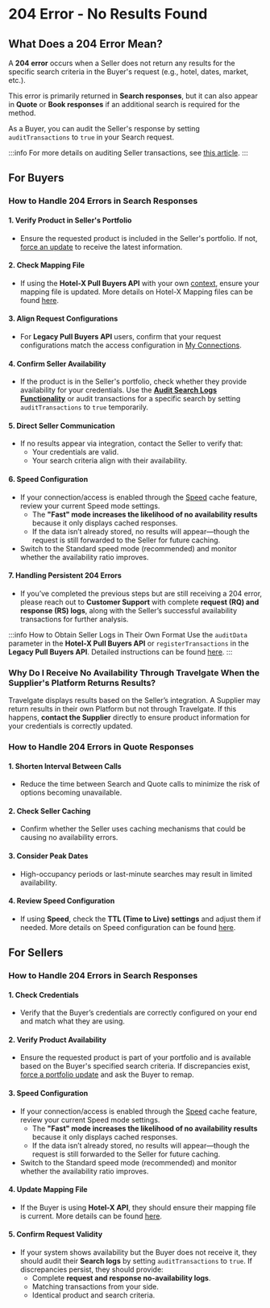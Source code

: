 ﻿---
sidebar_position: 9
---

# 204 Error - No Results Found

## What Does a 204 Error Mean?
A **204 error** occurs when a Seller does not return any results for the specific search criteria in the Buyer's request (e.g., hotel, dates, market, etc.).

This error is primarily returned in **Search responses**, but it can also appear in **Quote** or **Book responses** if an additional search is required for the method.

As a Buyer, you can audit the Seller's response by setting `auditTransactions` to `true` in your Search request.

:::info
For more details on auditing Seller transactions, see [this article](/kb/platform/app-features/monitoring-tools/logging/audit-searches-functionality).
:::

## For Buyers
### How to Handle 204 Errors in Search Responses

#### 1. **Verify Product in Seller's Portfolio**  
   - Ensure the requested product is included in the Seller's portfolio. If not, [force an update](/kb/platform/app-features/connections/connections-content/content-management#how-can-i-use-the-force-update-now-functionality) to receive the latest information.

#### 2. **Check Mapping File**  
   - If using the **Hotel-X Pull Buyers API** with your own [context](/kb/connectivity-products/for-buyers/hotel-x/hotel-x-credentials), ensure your mapping file is updated. More details on Hotel-X Mapping files can be found [here](/docs/apis/for-buyers/hotel-x-pull-buyers-api/plugins/overview).

#### 3. **Align Request Configurations**  
   - For **Legacy Pull Buyers API** users, confirm that your request configurations match the access configuration in [My Connections](/kb/platform/app-features/connections/my-connections/managing-connections/connections-details).

#### 4. **Confirm Seller Availability**  
   - If the product is in the Seller's portfolio, check whether they provide availability for your credentials. Use the **[Audit Search Logs Functionality](/kb/platform/app-features/monitoring-tools/logging/audit-searches-functionality)** or audit transactions for a specific search by setting `auditTransactions` to `true` temporarily.

#### 5. **Direct Seller Communication**  
   - If no results appear via integration, contact the Seller to verify that:
     - Your credentials are valid.
     - Your search criteria align with their availability.

#### 6. **Speed Configuration**  
   - If your connection/access is enabled through the [Speed](/kb/platform/app-features/smart-traffic/speed/speed-activation#2-choose-speed-mode) cache feature, review your current Speed mode settings.
      - The **"Fast" mode increases the likelihood of no availability results** because it only displays cached responses.
      - If the data isn’t already stored, no results will appear—though the request is still forwarded to the Seller for future caching.
   - Switch to the Standard speed mode (recommended) and monitor whether the availability ratio improves.

#### 7. **Handling Persistent 204 Errors**  
   - If you’ve completed the previous steps but are still receiving a 204 error, please reach out to **Customer Support** with complete **request (RQ) and response (RS) logs**, along with the Seller’s successful availability transactions for further analysis.

:::info How to Obtain Seller Logs in Their Own Format 
Use the `auditData` parameter in the **Hotel-X Pull Buyers API** or `registerTransactions` in the **Legacy Pull Buyers API**. Detailed instructions can be found [here](/kb/platform/app-features/monitoring-tools/logging/audit-supplier-transactions).
:::

### Why Do I Receive No Availability Through Travelgate When the Supplier's Platform Returns Results?
Travelgate displays results based on the Seller’s integration. A Supplier may return results in their own Platform but not through Travelgate. If this happens, **contact the Supplier** directly to ensure product information for your credentials is correctly updated.

### How to Handle 204 Errors in Quote Responses

#### 1. **Shorten Interval Between Calls**  
   - Reduce the time between Search and Quote calls to minimize the risk of options becoming unavailable.

#### 2. **Check Seller Caching**  
   - Confirm whether the Seller uses caching mechanisms that could be causing no availability errors.

#### 3. **Consider Peak Dates**  
   - High-occupancy periods or last-minute searches may result in limited availability.

#### 4. **Review Speed Configuration**  
   - If using **Speed**, check the **TTL (Time to Live) settings** and adjust them if needed. More details on Speed configuration can be found [here](/kb/platform/app-features/smart-traffic/speed/speed-details#how-does-it-work%EF%B8%8F).

## For Sellers

### How to Handle 204 Errors in Search Responses

#### 1. **Check Credentials**  
   - Verify that the Buyer’s credentials are correctly configured on your end and match what they are using.

#### 2. **Verify Product Availability**  
   - Ensure the requested product is part of your portfolio and is available based on the Buyer's specified search criteria. If discrepancies exist, [force a portfolio update](/kb/platform/app-features/connections/connections-content/content-management#how-can-i-use-the-force-update-now-functionality) and ask the Buyer to remap.

#### 3. **Speed Configuration**  
   - If your connection/access is enabled through the [Speed](/kb/platform/app-features/smart-traffic/speed/speed-activation#2-choose-speed-mode) cache feature, review your current Speed mode settings.
      - The **"Fast" mode increases the likelihood of no availability results** because it only displays cached responses.
      - If the data isn’t already stored, no results will appear—though the request is still forwarded to the Seller for future caching.
   - Switch to the Standard speed mode (recommended) and monitor whether the availability ratio improves.

#### 4. **Update Mapping File**  
   - If the Buyer is using **Hotel-X API**, they should ensure their mapping file is current. More details can be found [here](https://docs.travelgate.com/docs/apis/for-buyers/hotel-x-pull-buyers-api/plugins/mapping).

#### 5. **Confirm Request Validity**  
   - If your system shows availability but the Buyer does not receive it, they should audit their **Search logs** by setting `auditTransactions` to `true`. If discrepancies persist, they should provide:
     - Complete **request and response no-availability logs**.
     - Matching transactions from your side.
     - Identical product and search criteria.

